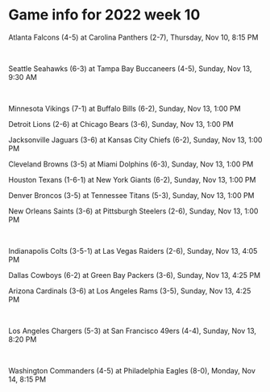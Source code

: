 # Game info for 2022 week 10

Atlanta Falcons (4-5) at Carolina Panthers (2-7), Thursday, Nov 10, 8:15 PM


<br/>

Seattle Seahawks (6-3) at Tampa Bay Buccaneers (4-5), Sunday, Nov 13, 9:30 AM


<br/>

Minnesota Vikings (7-1) at Buffalo Bills (6-2), Sunday, Nov 13, 1:00 PM

Detroit Lions (2-6) at Chicago Bears (3-6), Sunday, Nov 13, 1:00 PM

Jacksonville Jaguars (3-6) at Kansas City Chiefs (6-2), Sunday, Nov 13, 1:00 PM

Cleveland Browns (3-5) at Miami Dolphins (6-3), Sunday, Nov 13, 1:00 PM

Houston Texans (1-6-1) at New York Giants (6-2), Sunday, Nov 13, 1:00 PM

Denver Broncos (3-5) at Tennessee Titans (5-3), Sunday, Nov 13, 1:00 PM

New Orleans Saints (3-6) at Pittsburgh Steelers (2-6), Sunday, Nov 13, 1:00 PM


<br/>

Indianapolis Colts (3-5-1) at Las Vegas Raiders (2-6), Sunday, Nov 13, 4:05 PM

Dallas Cowboys (6-2) at Green Bay Packers (3-6), Sunday, Nov 13, 4:25 PM

Arizona Cardinals (3-6) at Los Angeles Rams (3-5), Sunday, Nov 13, 4:25 PM


<br/>

Los Angeles Chargers (5-3) at San Francisco 49ers (4-4), Sunday, Nov 13, 8:20 PM


<br/>

Washington Commanders (4-5) at Philadelphia Eagles (8-0), Monday, Nov 14, 8:15 PM

